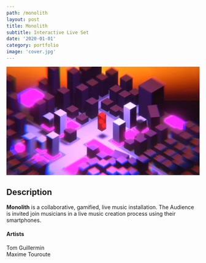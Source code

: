 ```yaml
---
path: /monolith
layout: post
title: Monolith
subtitle: Interactive Live Set
date: '2020-01-01'
category: portfolio
image: 'cover.jpg'
---
```


![Cover](cover.jpg)

## Description

**Monolith** is a collaborative, gamified, live music installation. The Audience is invited join musicians in a live music creation process using their smartphones.

#### Artists

Tom Guillermin  
Maxime Touroute
